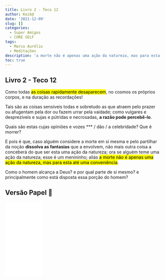 ```yaml
---
title: Livro 2 - Teco 12
author: Keik@
date: '2021-12-09'
slug: []
categories:
  - Super Amigos
  - CORE SELF
tags:
  - Marco Aurélio
  - Meditações
description: 'a morte não é apenas uma ação da natureza, mas para esta até uma conveniência'
toc: true
---
```


## Livro 2 - Teco 12


Como todas <mark> as coisas rapidamente desaparecem</mark>, no cosmos os próprios corpos, e na duração as recordações! 

Tais são as coisas sensíveis todas e sobretudo as que atraem pelo prazer ou afugentam pela dor ou fazem urrar pela vaidade; como vulgares e desprezíveis e sujas e pútridas e necrosadas, **a razão pode percebê-lo**.

Quais são estas cujas opiniões e vozes *** / dão / a celebridade? Que é morrer? 

E pois é que, caso alguém considere a morte em si mesma e pelo partilhar da noção **dissolva as fantasias** que a envolvem, não mais outra coisa a conceberá do que ser esta uma ação da natureza; ora se alguém teme uma ação da natureza; esse é um menininho; aliás <mark>a morte não é apenas uma ação da natureza, mas para esta até uma conveniência</mark>. 

Como o homem alcança a Deus? 
e por qual parte de si mesmo? 
e principalmente como está disposta essa porção do homem?

## Versão Papel :book:
<iframe style="width:120px;height:240px;" marginwidth="0" marginheight="0" scrolling="no" frameborder="0" src="//ws-na.amazon-adsystem.com/widgets/q?ServiceVersion=20070822&OneJS=1&Operation=GetAdHtml&MarketPlace=BR&source=ss&ref=as_ss_li_til&ad_type=product_link&tracking_id=mundodekeika-20&language=pt_BR&marketplace=amazon&region=BR&placement=B092FVY4BB&asins=B092FVY4BB&linkId=37c5ec14221f61f811029aa88b520891&show_border=true&link_opens_in_new_window=true"></iframe>